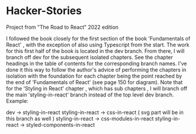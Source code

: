 # Hacker-Stories
Project from "The Road to React" 2022 edition

I followed the book closely for the first section of the book 'Fundamentals of React' , with the exception of also using Typescript from the start. The
work for this first half of the book is located in the dev branch. From there, I will branch off dev for the subsequent isolated chapters. See the chapter 
headings in the table of contents for the corresponding branch names. I've done it this way to follow the author's advice of performing the chapters in isolation
with the foundation for each chapter being the point reached by the end of 'Fundamentals of React' (see page 150 for diagram). Note that for the 'Styling in React' chapter , which has sub chapters , I will branch off the main 'styling-in-react' branch instead of the top level dev branch. Example:

dev -> styling-in-react
styling-in-react -> css-in-react   ( svg part will be in this branch as well )
styling-in-react -> css-modules-in-react
styling-in-react -> styled-components-in-react


